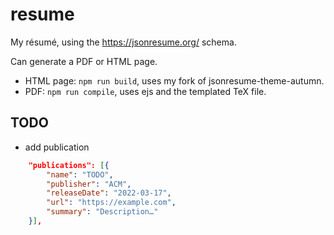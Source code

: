 # resume
My résumé, using the https://jsonresume.org/ schema.

Can generate a PDF or HTML page.

- HTML page: `npm run build`, uses my fork of jsonresume-theme-autumn.
- PDF: `npm run compile`, uses ejs and the templated TeX file.

## TODO

- add publication

``` json
    "publications": [{
        "name": "TODO",
        "publisher": "ACM",
        "releaseDate": "2022-03-17",
        "url": "https://example.com",
        "summary": "Description…"
    }],
```
